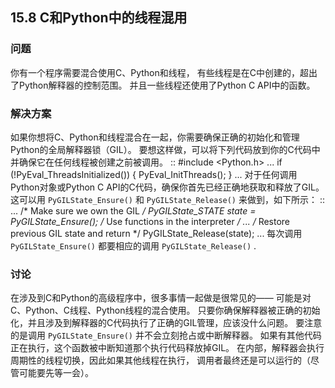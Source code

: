## 15.8 C和Python中的线程混用 ##
### 问题 ###
你有一个程序需要混合使用C、Python和线程，
有些线程是在C中创建的，超出了Python解释器的控制范围。
并且一些线程还使用了Python C API中的函数。
### 解决方案 ###
如果你想将C、Python和线程混合在一起，你需要确保正确的初始化和管理Python的全局解释器锁（GIL）。
要想这样做，可以将下列代码放到你的C代码中并确保它在任何线程被创建之前被调用。
::
    #include <Python.h>
      ...
      if (!PyEval_ThreadsInitialized()) {
        PyEval_InitThreads();
      }
      ...
对于任何调用Python对象或Python C API的C代码，确保你首先已经正确地获取和释放了GIL。
这可以用 ``PyGILState_Ensure()`` 和 ``PyGILState_Release()`` 来做到，如下所示：
::
  ...
  /* Make sure we own the GIL */
  PyGILState_STATE state = PyGILState_Ensure();
  /* Use functions in the interpreter */
  ...
  /* Restore previous GIL state and return */
  PyGILState_Release(state);
  ...
每次调用 ``PyGILState_Ensure()`` 都要相应的调用 ``PyGILState_Release()`` .
### 讨论 ###
在涉及到C和Python的高级程序中，很多事情一起做是很常见的——
可能是对C、Python、C线程、Python线程的混合使用。
只要你确保解释器被正确的初始化，并且涉及到解释器的C代码执行了正确的GIL管理，应该没什么问题。
要注意的是调用 ``PyGILState_Ensure()`` 并不会立刻抢占或中断解释器。
如果有其他代码正在执行，这个函数被中断知道那个执行代码释放掉GIL。
在内部，解释器会执行周期性的线程切换，因此如果其他线程在执行，
调用者最终还是可以运行的（尽管可能要先等一会）。
